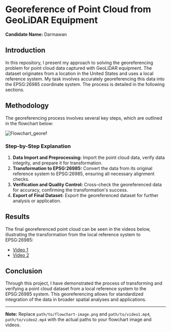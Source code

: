 # Georeference of Point Cloud from GeoLiDAR Equipment

 
**Candidate Name:** Darmawan  

## Introduction

In this repository, I present my approach to solving the georeferencing problem for point cloud data captured with GeoLiDAR equipment. The dataset originates from a location in the United States and uses a local reference system. My task involves accurately georeferencing this data into the EPSG:26985 coordinate system. The process is detailed in the following sections.

## Methodology

The georeferencing process involves several key steps, which are outlined in the flowchart below:

![Flowchart_georef](https://github.com/user-attachments/assets/b6f56db8-5a71-44b3-b3f8-1787367327f7)

### Step-by-Step Explanation

1. **Data Import and Preprocessing:** Import the point cloud data, verify data integrity, and prepare it for transformation.
2. **Transformation to EPSG:26985:** Convert the data from its original reference system to EPSG:26985, ensuring all necessary alignment checks.
3. **Verification and Quality Control:** Cross-check the georeferenced data for accuracy, confirming the transformation's success.
4. **Export of Final Dataset:** Export the georeferenced dataset for further analysis or application.

## Results

The final georeferenced point cloud can be seen in the videos below, illustrating the transformation from the local reference system to EPSG:26985:

- [Video 1](path/to/video1.mp4)
- [Video 2](path/to/video2.mp4)

## Conclusion

Through this project, I have demonstrated the process of transforming and verifying a point cloud dataset from a local reference system to the EPSG:26985 system. This georeferencing allows for standardized integration of the data in broader spatial analyses and applications.

---

**Note:** Replace `path/to/flowchart-image.png` and `path/to/video1.mp4`, `path/to/video2.mp4` with the actual paths to your flowchart image and videos.

